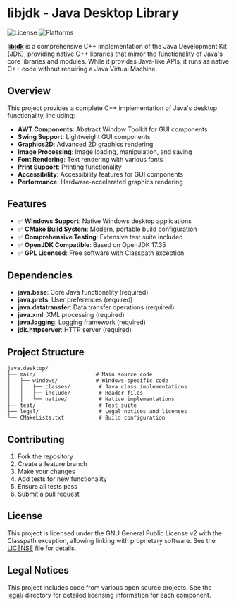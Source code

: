 # libjdk - Java Desktop Library

![License](https://img.shields.io/badge/license-GPL%20v2%20with%20Classpath%20Exception-green.svg)
![Platforms](https://img.shields.io/badge/platforms-Windows%20|%20Linux%20|%20macOS-lightgrey.svg)

[**libjdk**](https://github.com/libjdk/libjdk) is a comprehensive C++ implementation of the Java Development Kit (JDK), providing native C++ libraries that mirror the functionality of Java's core libraries and modules. While it provides Java-like APIs, it runs as native C++ code without requiring a Java Virtual Machine.

## Overview

This project provides a complete C++ implementation of Java's desktop functionality, including:

- **AWT Components**: Abstract Window Toolkit for GUI components
- **Swing Support**: Lightweight GUI components
- **Graphics2D**: Advanced 2D graphics rendering
- **Image Processing**: Image loading, manipulation, and saving
- **Font Rendering**: Text rendering with various fonts
- **Print Support**: Printing functionality
- **Accessibility**: Accessibility features for GUI components
- **Performance**: Hardware-accelerated graphics rendering

## Features

- ✅ **Windows Support**: Native Windows desktop applications
- ✅ **CMake Build System**: Modern, portable build configuration
- ✅ **Comprehensive Testing**: Extensive test suite included
- ✅ **OpenJDK Compatible**: Based on OpenJDK 17.35
- ✅ **GPL Licensed**: Free software with Classpath exception

## Dependencies

- **java.base**: Core Java functionality (required)
- **java.prefs**: User preferences (required)
- **java.datatransfer**: Data transfer operations (required)
- **java.xml**: XML processing (required)
- **java.logging**: Logging framework (required)
- **jdk.httpserver**: HTTP server (required)

## Project Structure

```
java.desktop/
├── main/                   # Main source code
│   ├── windows/            # Windows-specific code
│   │   ├── classes/         # Java class implementations
│   │   ├── include/         # Header files
│   │   └── native/          # Native implementations
├── test/                    # Test suite
├── legal/                   # Legal notices and licenses
└── CMakeLists.txt           # Build configuration
```

## Contributing

1. Fork the repository
2. Create a feature branch
3. Make your changes
4. Add tests for new functionality
5. Ensure all tests pass
6. Submit a pull request

## License

This project is licensed under the GNU General Public License v2 with the Classpath exception, allowing linking with proprietary software. See the [LICENSE](LICENSE) file for details.

## Legal Notices

This project includes code from various open source projects. See the [legal/](legal/) directory for detailed licensing information for each component.